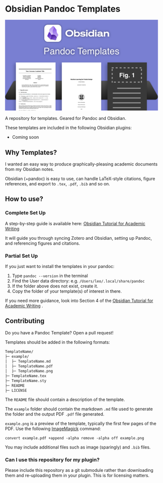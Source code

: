 # Obsidian Pandoc Templates

<div align="center">
  <img src="img/intro.png"><br>
</div>

A repository for templates. Geared for Pandoc and Obsidian. 

These templates are included in the following Obsidian plugins:

- Coming soon

## Why Templates? 

I wanted an easy way to produce graphically-pleasing academic documents from my Obsidian notes.

Obsidian (+pandoc) is easy to use, can handle LaTeX-style citations, figure references, and export to `.tex`, `.pdf`, `.bib` and so on.  

## How to use?

### Complete Set Up

A step-by-step guide is available here: [Obsidian Tutorial for Academic Writing](https://betterhumans.pub/obsidian-tutorial-for-academic-writing-87b038060522)

It will guide you through syncing Zotero and Obsidian, setting up Pandoc, and referencing figures and citations. 

### Partial Set Up

If you just want to install the templates in your pandoc: 

1. Type `pandoc --version` in the terminal
2. Find the User data directory: e.g. `/Users/leo/.local/share/pandoc`
3. If the folder above does not exist, create it.
4. Copy the folder of your template(s) of interest in there.

If you need more guidance, look into Section 4 of the [Obsidian Tutorial for Academic Writing](https://betterhumans.pub/obsidian-tutorial-for-academic-writing-87b038060522) . 

## Contributing

Do you have a Pandoc Template? Open a pull request! 

Templates should be added in the following formats:

```
TemplateName/
├─ example/
│  ├─ TemplateName.md
│  ├─ TemplateName.pdf
│  ├─ TemplateName.png
├─ TemplateName.tex
├─ TemplateName.sty
├─ README
├─ LICENSE
```

The `README` file should contain a description of the template.

The `example` folder should contain the markdown `.md` file used to generate the folder and the output PDF `.pdf` file generated. 

`example.png` is a preview of the template, typically the first few pages of the PDF. Use the following [ImageMagick](https://imagemagick.org) command:

```
convert example.pdf +append -alpha remove -alpha off example.png
```

You may include additional files such as image (sparingly) and `.bib` files.  


### Can I use this repository for my plugin? 

Please include this repository as a git submodule rather than downloading them and re-uploading them in your plugin. This is for licensing matters.
